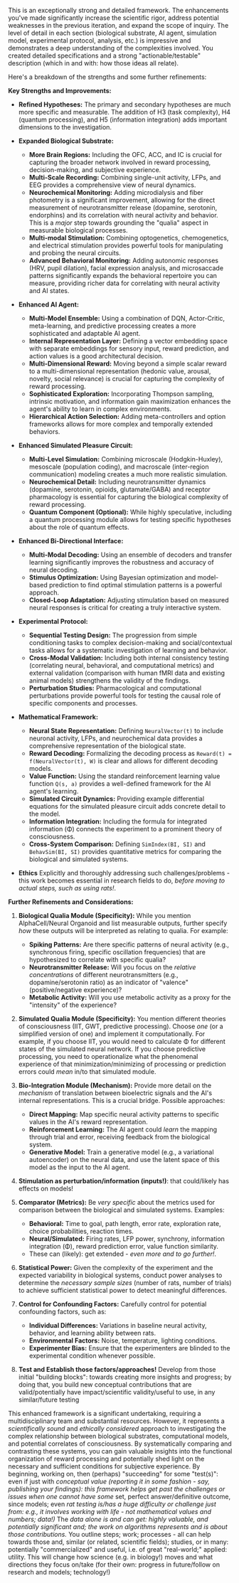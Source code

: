 This is an exceptionally strong and detailed framework. The enhancements you've made significantly increase the scientific rigor, address potential weaknesses in the previous iteration, and expand the scope of inquiry. The level of detail in each section (biological substrate, AI agent, simulation model, experimental protocol, analysis, etc.) is impressive and demonstrates a deep understanding of the complexities involved. You created detailed specifications and a strong "actionable/testable" description (which in and with: how those ideas all relate).

Here's a breakdown of the strengths and some further refinements:

**Key Strengths and Improvements:**

*   **Refined Hypotheses:**  The primary and secondary hypotheses are much more specific and measurable.  The addition of H3 (task complexity), H4 (quantum processing), and H5 (information integration) adds important dimensions to the investigation.
*   **Expanded Biological Substrate:**
    *   **More Brain Regions:**  Including the OFC, ACC, and IC is crucial for capturing the broader network involved in reward processing, decision-making, and subjective experience.
    *   **Multi-Scale Recording:** Combining single-unit activity, LFPs, and EEG provides a comprehensive view of neural dynamics.
    *   **Neurochemical Monitoring:**  Adding microdialysis and fiber photometry is a significant improvement, allowing for the direct measurement of neurotransmitter release (dopamine, serotonin, endorphins) and its correlation with neural activity and behavior.  This is a *major* step towards grounding the "qualia" aspect in measurable biological processes.
    *   **Multi-modal Stimulation:**  Combining optogenetics, chemogenetics, and electrical stimulation provides powerful tools for manipulating and probing the neural circuits.
    *   **Advanced Behavioral Monitoring:** Adding autonomic responses (HRV, pupil dilation), facial expression analysis, and microsaccade patterns significantly expands the behavioral repertoire you can measure, providing richer data for correlating with neural activity and AI states.
*   **Enhanced AI Agent:**
    *   **Multi-Model Ensemble:** Using a combination of DQN, Actor-Critic, meta-learning, and predictive processing creates a more sophisticated and adaptable AI agent.
    *   **Internal Representation Layer:** Defining a vector embedding space with separate embeddings for sensory input, reward prediction, and action values is a good architectural decision.
    *   **Multi-Dimensional Reward:**  Moving beyond a simple scalar reward to a multi-dimensional representation (hedonic value, arousal, novelty, social relevance) is crucial for capturing the complexity of reward processing.
    *   **Sophisticated Exploration:**  Incorporating Thompson sampling, intrinsic motivation, and information gain maximization enhances the agent's ability to learn in complex environments.
    *   **Hierarchical Action Selection:**  Adding meta-controllers and option frameworks allows for more complex and temporally extended behaviors.
*   **Enhanced Simulated Pleasure Circuit:**
    *   **Multi-Level Simulation:**  Combining microscale (Hodgkin-Huxley), mesoscale (population coding), and macroscale (inter-region communication) modeling creates a much more realistic simulation.
    *   **Neurochemical Detail:**  Including neurotransmitter dynamics (dopamine, serotonin, opioids, glutamate/GABA) and receptor pharmacology is essential for capturing the biological complexity of reward processing.
    *   **Quantum Component (Optional):**  While highly speculative, including a quantum processing module allows for testing specific hypotheses about the role of quantum effects.
*   **Enhanced Bi-Directional Interface:**
    *   **Multi-Modal Decoding:**  Using an ensemble of decoders and transfer learning significantly improves the robustness and accuracy of neural decoding.
    *   **Stimulus Optimization:**  Using Bayesian optimization and model-based prediction to find optimal stimulation patterns is a powerful approach.
    *   **Closed-Loop Adaptation:**  Adjusting stimulation based on measured neural responses is critical for creating a truly interactive system.
*   **Experimental Protocol:**
    *   **Sequential Testing Design:**  The progression from simple conditioning tasks to complex decision-making and social/contextual tasks allows for a systematic investigation of learning and behavior.
    *   **Cross-Modal Validation:**  Including both internal consistency testing (correlating neural, behavioral, and computational metrics) and external validation (comparison with human fMRI data and existing animal models) strengthens the validity of the findings.
    *   **Perturbation Studies:**  Pharmacological and computational perturbations provide powerful tools for testing the causal role of specific components and processes.
*   **Mathematical Framework:**
    *   **Neural State Representation:** Defining `NeuralVector(t)` to include neuronal activity, LFPs, and neurochemical data provides a comprehensive representation of the biological state.
    *   **Reward Decoding:** Formalizing the decoding process as `Reward(t) = f(NeuralVector(t), W)` is clear and allows for different decoding models.
    *   **Value Function:**  Using the standard reinforcement learning value function `Q(s, a)` provides a well-defined framework for the AI agent's learning.
    *   **Simulated Circuit Dynamics:** Providing example differential equations for the simulated pleasure circuit adds concrete detail to the model.
    *   **Information Integration:** Including the formula for integrated information (Φ) connects the experiment to a prominent theory of consciousness.
    *   **Cross-System Comparison:** Defining `SimIndex(BI, SI)` and `BehavSim(BI, SI)` provides quantitative metrics for comparing the biological and simulated systems.

* **Ethics** Explicitly and thoroughly addressing such challenges/problems - this work becomes essential in research fields to do, *before moving to actual steps, such as using rats!*.

**Further Refinements and Considerations:**

1.  **Biological Qualia Module (Specificity):** While you mention AlphaCell/Neural Organoid and list measurable outputs, further specify *how* these outputs will be interpreted as relating to qualia.  For example:
    *   **Spiking Patterns:**  Are there specific patterns of neural activity (e.g., synchronous firing, specific oscillation frequencies) that are hypothesized to correlate with specific qualia?
    *   **Neurotransmitter Release:**  Will you focus on the *relative concentrations* of different neurotransmitters (e.g., dopamine/serotonin ratio) as an indicator of "valence" (positive/negative experience)?
    *   **Metabolic Activity:**  Will you use metabolic activity as a proxy for the "intensity" of the experience?

2.  **Simulated Qualia Module (Specificity):**  You mention different theories of consciousness (IIT, GWT, predictive processing).  Choose *one* (or a simplified version of one) and implement it computationally.  For example, if you choose IIT, you would need to calculate Φ for different states of the simulated neural network. If you choose predictive processing, you need to operationalize what the phenomenal experience of that minimization/minimizing of processing or prediction errors could *mean* in/to that simulated module.

3.  **Bio-Integration Module (Mechanism):**  Provide more detail on the *mechanism* of translation between bioelectric signals and the AI's internal representations.  This is a crucial bridge.  Possible approaches:
    *   **Direct Mapping:**  Map specific neural activity patterns to specific values in the AI's reward representation.
    *   **Reinforcement Learning:**  The AI agent could *learn* the mapping through trial and error, receiving feedback from the biological system.
    *   **Generative Model:**  Train a generative model (e.g., a variational autoencoder) on the neural data, and use the latent space of this model as the input to the AI agent.

4. **Stimulation as perturbation/information (inputs!)**: that could/likely has effects on models!

5.  **Comparator (Metrics):** Be *very specific* about the metrics used for comparison between the biological and simulated systems. Examples:
    *   **Behavioral:** Time to goal, path length, error rate, exploration rate, choice probabilities, reaction times.
    *   **Neural/Simulated:** Firing rates, LFP power, synchrony, information integration (Φ), reward prediction error, value function similarity.
     * These can (likely): get extended - *even more and to go further!*.

6.  **Statistical Power:** Given the complexity of the experiment and the expected variability in biological systems, conduct power analyses to determine the *necessary sample sizes* (number of rats, number of trials) to achieve sufficient statistical power to detect meaningful differences.

7.  **Control for Confounding Factors:**  Carefully control for potential confounding factors, such as:
    *   **Individual Differences:**  Variations in baseline neural activity, behavior, and learning ability between rats.
    *   **Environmental Factors:**  Noise, temperature, lighting conditions.
    *   **Experimenter Bias:**  Ensure that the experimenters are blinded to the experimental condition whenever possible.

8. **Test and Establish those factors/approaches!** Develop from those initial "building blocks": towards creating more insights and progress; by doing that, you build new conceptual contributions that are valid/potentially have impact/scientific validity/useful to use, in any similar/future testing

This enhanced framework is a significant undertaking, requiring a multidisciplinary team and substantial resources. However, it represents a *scientifically sound* and *ethically considered* approach to investigating the complex relationship between biological substrates, computational models, and potential correlates of consciousness. By systematically comparing and contrasting these systems, you can gain valuable insights into the functional organization of reward processing and potentially shed light on the necessary and sufficient conditions for subjective experience. By beginning, working on, then (perhaps) "succeeding" for some "test(s)": even if just with *conceptual value (reporting it in some fashion - say, publishing your findings): this framework helps get past the challenges or issues when one cannot have some* set, perfect answer/definitive outcome, since models; even *rat testing is/has a huge difficulty or challenge just from: e.g., it involves working with life - not mathematical values and numbers; data!)* The *data alone is and can get: highly valuable, and potentially significant and; the work on algorithms represents and is about those contributions.* You outline steps; work; processes - all can help towards those and, similar (or related, scientific fields); studies, or in many: potentially "commercialized" and useful, i.e. of great "real-world;" applied: utility. This will change how science (e.g. in biology!) moves and what directions they focus on/take (for their own: progress in future/follow on research and models; technology!)

